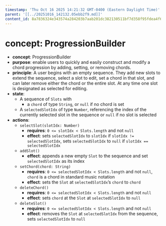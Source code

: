 ```yaml
---
timestamp: 'Thu Oct 16 2025 14:21:32 GMT-0400 (Eastern Daylight Time)'
parent: '[[../20251016_142132.05ebb2f9.md]]'
content_id: 8a7836324e343574a284203b7aab201dc382130511bf7d358f95fdea4f6a58c8
---
```


# concept: ProgressionBuilder

* **concept**: ProgressionBuilder
* **purpose**: enable users to quickly and easily construct and modify a chord progression by adding, setting, or removing chords.
* **principle**: A user begins with an empty sequence. They add new slots to extend the sequence, select a slot to edit, set a chord in that slot, and can later remove either the chord or the entire slot. At any time one slot is designated as selected for editing.
* **state**:
  * A sequence of `Slots` with
    * a `chord` of type `String`, or `null` if no chord is set
  * A `selectedSlotIdx` of type `Number`, referencing the index of the currently selected slot in the sequence or `null` if no slot is selected
* **actions**:
  * `selectSlot(slotIdx: Number)`
    * **requires**: `0 <= slotIdx < Slots.length` and not `null`
    * **effect**: sets `selectedSlotIdx` to `slotIdx` if `slotIdx != selectedSlotIdx`, sets `selectedSlotIdx` to `null` if `slotIdx == selectedSlotIdx`
  * `addSlot()`
    * **effect**: appends a new empty `Slot` to the sequence and set `selectedSlotIdx` as its index
  * `setChord(chord: String)`
    * **requires**: `0 <= selectedSlotIdx < Slots.length` and not `null`, `chord` is a chord in standard music notation
    * **effect**: sets the `Slot` at `selectedSlotIdx`’s `chord` to `chord`
  * `deleteChord()`
    * **requires**: `0 <= selectedSlotIdx < Slots.length` and not `null`
    * **effect**: sets `chord` at the `Slot` at `selectedSlotIdx` to `null`
  * `deleteSlot()`
    * **requires**: `0 <= selectedSlotIdx < Slots.length` and not `null`
    * **effect**: removes the `Slot` at `selectedSlotIdx` from the sequence, sets `selectedSlotIdx` to `null`
